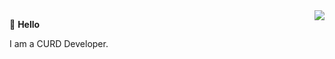 <img align="right" src="https://github-readme-stats.vercel.app/api?username=xiusl&show_icons=true&icon_color=44C7FB&text_color=333333&bg_color=ffffff&hide_title=true" />

🌱 **Hello**

I am a CURD Developer.


<!--
**xiusl/xiusl** is a ✨ _special_ ✨ repository because its `README.md` (this file) appears on your GitHub profile.

Here are some ideas to get you started:

- 🔭 I’m currently working on ...
- 🌱 I’m currently learning ...
- 👯 I’m looking to collaborate on ...
- 🤔 I’m looking for help with ...
- 💬 Ask me about ...
- 📫 How to reach me: ...
- 😄 Pronouns: ...
- ⚡ Fun fact: ...
-->
